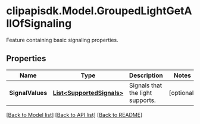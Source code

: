 # clipapisdk.Model.GroupedLightGetAllOfSignaling
Feature containing basic signaling properties.

## Properties

Name | Type | Description | Notes
------------ | ------------- | ------------- | -------------
**SignalValues** | [**List&lt;SupportedSignals&gt;**](SupportedSignals.md) | Signals that the light supports. | [optional] 

[[Back to Model list]](../README.md#documentation-for-models) [[Back to API list]](../README.md#documentation-for-api-endpoints) [[Back to README]](../README.md)

